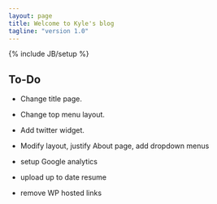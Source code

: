 ```yaml
---
layout: page
title: Welcome to Kyle's blog
tagline: "version 1.0"
---
```

{% include JB/setup %}

## To-Do


* Change title page.

* Change top menu layout.

* Add twitter widget.

* Modify layout, justify About page, add dropdown menus

* setup Google analytics

* upload up to date resume

* remove WP hosted links
